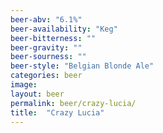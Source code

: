 ```yaml
---
beer-abv: "6.1%"
beer-availability: "Keg"
beer-bitterness: ""
beer-gravity: ""
beer-sourness: ""
beer-style: "Belgian Blonde Ale"
categories: beer
image: 
layout: beer
permalink: beer/crazy-lucia/
title:  "Crazy Lucia"
---
```

